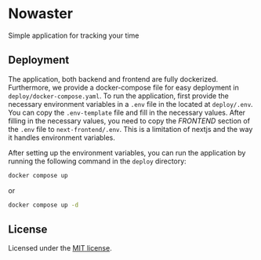 # Nowaster

Simple application for tracking your time

## Deployment

The application, both backend and frontend are fully dockerized. Furthermore, we provide a docker-compose file for easy deployment in `deploy/docker-compose.yaml`.
To run the application, first provide the necessary environment variables in a `.env` file in the located at `deploy/.env`. You can copy the `.env-template` file and fill in the necessary values.
After filling in the necessary values, you need to copy the *FRONTEND* section of the `.env` file to `next-frontend/.env`. This is a limitation of nextjs and the way it handles environment variables.

After setting up the environment variables, you can run the application by running the following command in the `deploy` directory:

```bash
docker compose up
```

or

```bash
docker compose up -d
```

## License

Licensed under the [MIT license](https://github.com/shadcn/ui/blob/main/LICENSE.md).
